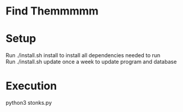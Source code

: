 # Find Themmmmm
<h1>Setup</h1>
Run ./install.sh install to install all dependencies needed to run <br>
Run ./install.sh update once a week to update program and database
<h1>Execution</h1>
python3 stonks.py

